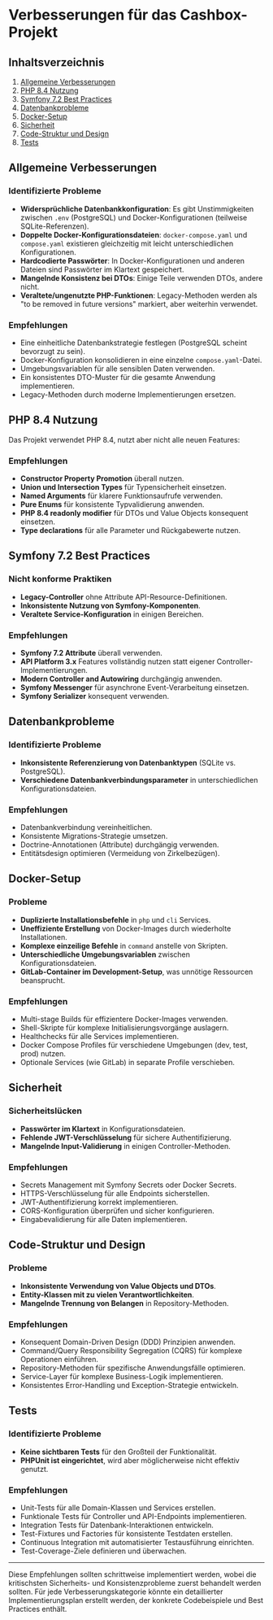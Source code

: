 # Verbesserungen für das Cashbox-Projekt

## Inhaltsverzeichnis

1. [Allgemeine Verbesserungen](#allgemeine-verbesserungen)
2. [PHP 8.4 Nutzung](#php-84-nutzung)
3. [Symfony 7.2 Best Practices](#symfony-72-best-practices)
4. [Datenbankprobleme](#datenbankprobleme)
5. [Docker-Setup](#docker-setup)
6. [Sicherheit](#sicherheit)
7. [Code-Struktur und Design](#code-struktur-und-design)
8. [Tests](#tests)

## Allgemeine Verbesserungen

### Identifizierte Probleme

- **Widersprüchliche Datenbankkonfiguration**: Es gibt Unstimmigkeiten zwischen `.env` (PostgreSQL) und Docker-Konfigurationen (teilweise SQLite-Referenzen).
- **Doppelte Docker-Konfigurationsdateien**: `docker-compose.yaml` und `compose.yaml` existieren gleichzeitig mit leicht unterschiedlichen Konfigurationen.
- **Hardcodierte Passwörter**: In Docker-Konfigurationen und anderen Dateien sind Passwörter im Klartext gespeichert.
- **Mangelnde Konsistenz bei DTOs**: Einige Teile verwenden DTOs, andere nicht.
- **Veraltete/ungenutzte PHP-Funktionen**: Legacy-Methoden werden als "to be removed in future versions" markiert, aber weiterhin verwendet.

### Empfehlungen

- Eine einheitliche Datenbankstrategie festlegen (PostgreSQL scheint bevorzugt zu sein).
- Docker-Konfiguration konsolidieren in eine einzelne `compose.yaml`-Datei.
- Umgebungsvariablen für alle sensiblen Daten verwenden.
- Ein konsistentes DTO-Muster für die gesamte Anwendung implementieren.
- Legacy-Methoden durch moderne Implementierungen ersetzen.

## PHP 8.4 Nutzung

Das Projekt verwendet PHP 8.4, nutzt aber nicht alle neuen Features:

### Empfehlungen

- **Constructor Property Promotion** überall nutzen.
- **Union und Intersection Types** für Typensicherheit einsetzen.
- **Named Arguments** für klarere Funktionsaufrufe verwenden.
- **Pure Enums** für konsistente Typvalidierung anwenden.
- **PHP 8.4 readonly modifier** für DTOs und Value Objects konsequent einsetzen.
- **Type declarations** für alle Parameter und Rückgabewerte nutzen.

## Symfony 7.2 Best Practices

### Nicht konforme Praktiken

- **Legacy-Controller** ohne Attribute API-Resource-Definitionen.
- **Inkonsistente Nutzung von Symfony-Komponenten**.
- **Veraltete Service-Konfiguration** in einigen Bereichen.

### Empfehlungen

- **Symfony 7.2 Attribute** überall verwenden.
- **API Platform 3.x** Features vollständig nutzen statt eigener Controller-Implementierungen.
- **Modern Controller and Autowiring** durchgängig anwenden.
- **Symfony Messenger** für asynchrone Event-Verarbeitung einsetzen.
- **Symfony Serializer** konsequent verwenden.

## Datenbankprobleme

### Identifizierte Probleme

- **Inkonsistente Referenzierung von Datenbanktypen** (SQLite vs. PostgreSQL).
- **Verschiedene Datenbankverbindungsparameter** in unterschiedlichen Konfigurationsdateien.

### Empfehlungen

- Datenbankverbindung vereinheitlichen.
- Konsistente Migrations-Strategie umsetzen.
- Doctrine-Annotationen (Attribute) durchgängig verwenden.
- Entitätsdesign optimieren (Vermeidung von Zirkelbezügen).

## Docker-Setup

### Probleme

- **Duplizierte Installationsbefehle** in `php` und `cli` Services.
- **Uneffiziente Erstellung** von Docker-Images durch wiederholte Installationen.
- **Komplexe einzeilige Befehle** in `command` anstelle von Skripten.
- **Unterschiedliche Umgebungsvariablen** zwischen Konfigurationsdateien.
- **GitLab-Container im Development-Setup**, was unnötige Ressourcen beansprucht.

### Empfehlungen

- Multi-stage Builds für effizientere Docker-Images verwenden.
- Shell-Skripte für komplexe Initialisierungsvorgänge auslagern.
- Healthchecks für alle Services implementieren.
- Docker Compose Profiles für verschiedene Umgebungen (dev, test, prod) nutzen.
- Optionale Services (wie GitLab) in separate Profile verschieben.

## Sicherheit

### Sicherheitslücken

- **Passwörter im Klartext** in Konfigurationsdateien.
- **Fehlende JWT-Verschlüsselung** für sichere Authentifizierung.
- **Mangelnde Input-Validierung** in einigen Controller-Methoden.

### Empfehlungen

- Secrets Management mit Symfony Secrets oder Docker Secrets.
- HTTPS-Verschlüsselung für alle Endpoints sicherstellen.
- JWT-Authentifizierung korrekt implementieren.
- CORS-Konfiguration überprüfen und sicher konfigurieren.
- Eingabevalidierung für alle Daten implementieren.

## Code-Struktur und Design

### Probleme

- **Inkonsistente Verwendung von Value Objects und DTOs**.
- **Entity-Klassen mit zu vielen Verantwortlichkeiten**.
- **Mangelnde Trennung von Belangen** in Repository-Methoden.

### Empfehlungen

- Konsequent Domain-Driven Design (DDD) Prinzipien anwenden.
- Command/Query Responsibility Segregation (CQRS) für komplexe Operationen einführen.
- Repository-Methoden für spezifische Anwendungsfälle optimieren.
- Service-Layer für komplexe Business-Logik implementieren.
- Konsistentes Error-Handling und Exception-Strategie entwickeln.

## Tests

### Identifizierte Probleme

- **Keine sichtbaren Tests** für den Großteil der Funktionalität.
- **PHPUnit ist eingerichtet**, wird aber möglicherweise nicht effektiv genutzt.

### Empfehlungen

- Unit-Tests für alle Domain-Klassen und Services erstellen.
- Funktionale Tests für Controller und API-Endpoints implementieren.
- Integration Tests für Datenbank-Interaktionen entwickeln.
- Test-Fixtures und Factories für konsistente Testdaten erstellen.
- Continuous Integration mit automatisierter Testausführung einrichten.
- Test-Coverage-Ziele definieren und überwachen.

---

Diese Empfehlungen sollten schrittweise implementiert werden, wobei die kritischsten Sicherheits- und Konsistenzprobleme zuerst behandelt werden sollten. Für jede Verbesserungskategorie könnte ein detaillierter Implementierungsplan erstellt werden, der konkrete Codebeispiele und Best Practices enthält.
